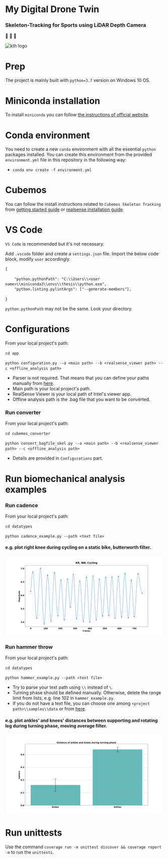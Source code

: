 # My Digital Drone Twin
### Skeleton-Tracking for Sports using LiDAR Depth Camera
:walking:   :helicopter:   :running:

![kth logo](https://www.findaphd.com/common/institutions/logos/Institutions/PID208.gif)

# Prep
The project is mainly built with `python=3.7` version on Windows 10 OS.

# Miniconda installation
To install `miniconda` you can follow [the instructions of official website](https://docs.conda.io/en/latest/miniconda.html).

# Conda environment
You need to create a new `conda` environment with all the essential `python` packages installed. You can create this environment from the provided `environment.yml` file in this repository in the following way:
- `conda env create -f environment.yml`

# Cubemos
You can follow the install instructions related to `Cubemos Skeleton Tracking` from [getting started guide](https://download-skeleton-tracking-sdk.s3.eu-central-1.amazonaws.com/GettingStartedGuide.pdf) or [realsense installation guide](https://dev.intelrealsense.com/docs/skeleton-tracking-sdk-installation-guide).

# VS Code
`VS Code` is recommended but it's not necessary.

Add `.vscode` folder and create a `settings.json` file. Import the below code block, modify `user` accordingly.

```
{

    "python.pythonPath": "C:\\Users\\<user name>\\miniconda3\\envs\\thesis\\python.exe",
    "python.linting.pylintArgs": ["--generate-members"],

}
```

`python.pythonPath` may not be the same. Look your directory.

# Configurations
From your local project's path:

`cd app`

`python configuration.py --a <main path> --b <realsense_viewer path> --c <offline_analysis path>`

- Parser is not required. That means that you can define your paths manually from [here](https://github.com/pan-efs/My-Digital-Drone-Twin/blob/main/app/configuration.py).
- Main path is your local project's path.
- RealSense Viewer is your local path of Intel's viewer app.
- Offline analysis path is the .bag file that you want to be converted.

### Run converter
From your local project's path:

`cd cubemos_converter`

`python convert_bagfile_skel.py --a <main path> --b <realsense_viewer path> --c <offline_analysis path>`

- Details are provided in `Configurations` part.
# Run biomechanical analysis examples
### Run cadence
From your local project's path:

`cd datatypes`

`python cadence_example.py --path <text file>`

#### e.g. plot right knee during cycling on a static bike, butterworth filter.
![cadence plot](/samples/imgs/cadence.png)

### Run hammer throw
From your local project's path:

`cd datatypes`

`python hammer_example.py --path <text file>`

- Try to parse your text path using `\\` instead of `\`. 
- Turning phase should be defined manually. Otherwise, delete the range limit from lists, e.g. line 102 in `hammer_example.py`.
- If you do not have a text file, you can choose one among `<project path>\\samples\\data` or from [here](https://github.com/pan-efs/My-Digital-Drone-Twin/tree/main/samples/data).

#### e.g. plot ankles' and knees' distances between supporting and rotating leg during turning phase, moving average filter. 
![hammer throw plot](/samples/imgs/error_bar_hammer_fast.png)
# Run unittests
Use the command `coverage run -m unittest discover && coverage report -m` to run the `unittests`.
